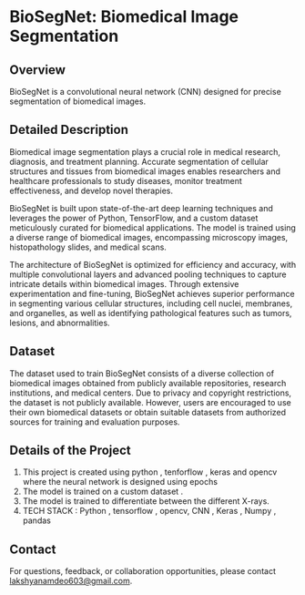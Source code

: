 # BioSegNet: Biomedical Image Segmentation

## Overview
BioSegNet is a convolutional neural network (CNN) designed for precise segmentation of biomedical images. 
## Detailed Description
Biomedical image segmentation plays a crucial role in medical research, diagnosis, and treatment planning. Accurate segmentation of cellular structures and tissues from biomedical images enables researchers and healthcare professionals to study diseases, monitor treatment effectiveness, and develop novel therapies.

BioSegNet is built upon state-of-the-art deep learning techniques and leverages the power of Python, TensorFlow, and a custom dataset meticulously curated for biomedical applications. The model is trained using a diverse range of biomedical images, encompassing microscopy images, histopathology slides, and medical scans.

The architecture of BioSegNet is optimized for efficiency and accuracy, with multiple convolutional layers and advanced pooling techniques to capture intricate details within biomedical images. Through extensive experimentation and fine-tuning, BioSegNet achieves superior performance in segmenting various cellular structures, including cell nuclei, membranes, and organelles, as well as identifying pathological features such as tumors, lesions, and abnormalities.

## Dataset
The dataset used to train BioSegNet consists of a diverse collection of biomedical images obtained from publicly available repositories, research institutions, and medical centers. Due to privacy and copyright restrictions, the dataset is not publicly available. However, users are encouraged to use their own biomedical datasets or obtain suitable datasets from authorized sources for training and evaluation purposes.
## Details of the Project 
1) This project is created using python , tenforflow , keras and opencv where the neural network is designed using epochs
2) The model is trained on a custom dataset .
3) The model is trained to differentiate between the different X-rays.
4) TECH STACK : Python , tensorflow , opencv, CNN , Keras , Numpy , pandas 

## Contact
For questions, feedback, or collaboration opportunities, please contact lakshyanamdeo603@gmail.com.
